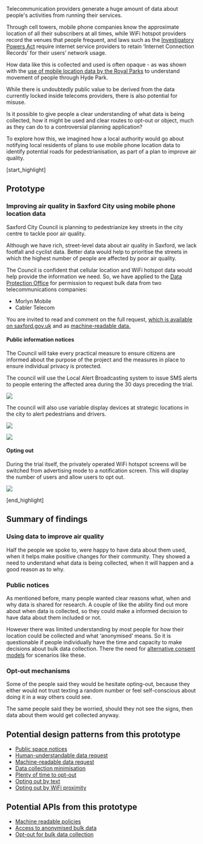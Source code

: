 Telecommunication providers generate a huge amount of data about people's activities from running their services.

Through cell towers, mobile phone companies know the approximate location of all their subscribers at all times, while WiFi hotspot providers record the venues that people frequent, and laws such as the [Investigatory Powers Act](http://www.legislation.gov.uk/ukpga/2016/25/contents/enacted) require internet service providers to retain &lsquo;Internet Connection Records&rsquo; for their users&rsquo; network usage.

How data like this is collected and used is often opaque - as was shown with the [use of mobile location data by the Royal Parks](https://www.theguardian.com/world/2015/dec/25/hyde-park-visitors-tracked-mobile-phone-data-ee) to understand movement of people through Hyde Park.

While there is undoubtedly public value to be derived from the data currently locked inside telecoms providers, there is also potential for misuse.

Is it possible to give people a clear understanding of what data is being collected, how it might be used and clear routes to opt-out or object, much as they can do to a controversial planning application?

To explore how this, we imagined how a local authority would go about notifying local residents of plans to use mobile phone location data to identify potential roads for pedestrianisation, as part of a plan to improve air quality.


[start_highlight]

## Prototype
### Improving air quality in Saxford City using mobile phone location data

Saxford City Council is planning to pedestrianize key streets in the city centre to tackle poor air quality.

Although we have rich, street-level data about air quality in Saxford, we lack footfall and cyclist data. Better data would help to prioritise the streets in which the highest number of people are affected by poor air quality.

The Council is confident that cellular location and WiFi hotspot data would help provide the information we need. So, we have applied to the [Data Protection Office](#) for permission to request bulk data from two telecommunications companies:

 * Morlyn Mobile
 * Cabler Telecom 


You are invited to read and comment on the full request, [which is available on saxford.gov.uk](https://gist.github.com/paulfurley/21ac195a66803588a27870f634dfef02#file-collection_request-md) and as [machine-readable data.](https://gist.githubusercontent.com/paulfurley/21ac195a66803588a27870f634dfef02/raw/75910d4dd41091f1fd7e49636169c0e09957b76c/collection_request.json)

#### Public information notices

The Council will take every practical measure to ensure citizens are informed about the purpose of the project and the measures in place to ensure individual privacy is protected.

The council will use the Local Alert Broadcasting system to issue SMS alerts to people entering the affected area during the 30 days preceding the trial.

![](https://s3-eu-west-1.amazonaws.com/projectsbyif.com/longform/openapis.projectsbyif.com/data-for-research-campaigns-1.png)

The council will also use variable display devices at strategic locations in the city to alert pedestrians and drivers.

![](https://s3-eu-west-1.amazonaws.com/projectsbyif.com/longform/openapis.projectsbyif.com/data-for-research-campaigns-2.png)

![](https://s3-eu-west-1.amazonaws.com/projectsbyif.com/longform/openapis.projectsbyif.com/data-for-research-campaigns-3.png)

#### Opting out

During the trial itself, the privately operated WiFi hotspot screens will be switched from advertising mode to a notification screen. This will display the number of users and allow users to opt out.

![](https://s3-eu-west-1.amazonaws.com/projectsbyif.com/longform/openapis.projectsbyif.com/data-for-research-campaigns-4.png)

[end_highlight]

## Summary of findings

### Using data to improve air quality

Half the people we spoke to, were happy to have data about them used, when it helps make positive changes for their community. They showed a need to understand what data is being collected, when it will happen and a good reason as to why. 

### Public notices

As mentioned before, many people wanted clear reasons what, when and why data is shared for research. A couple of like the ability find out more about when data is collected, so they could make a informed decision to have data about them included or not. 

However there was limited understanding by most people for how their location could be collected and what ‘anonymised’ means. So it is questionable if people individually have the time and capacity to make decisions about bulk data collection. There the need for [alternative consent models](https://www.connectedhealthcities.org/get-involved/citizens-juries/) for scenarios like these. 

### Opt-out mechanisms

Some of the people said they would be hesitate opting-out, because they either would not trust texting a random number or feel self-conscious about doing it in a way others could see. 

The same people said they be worried, should they not see the signs, then data about them would get collected anyway.

## Potential design patterns from this prototype

* [Public space notices](/potential-design-patterns-for-open-apis-in-the-utilities-sector#publicspacenotices)
* [Human-understandable data request](/potential-design-patterns-for-open-apis-in-the-utilities-sector#humanunderstandabledatarequest)
* [Machine-readable data request](/potential-design-patterns-for-open-apis-in-the-utilities-sector#machinereadabledatarequest)
* [Data collection minimisation](/potential-design-patterns-for-open-apis-in-the-utilities-sector#datacollectionminimisation)
* [Plenty of time to opt-out](/potential-design-patterns-for-open-apis-in-the-utilities-sector#plentyoftimetooptout)
* [Opting out by text](/potential-design-patterns-for-open-apis-in-the-utilities-sector#optingoutbytext)
* [Opting out by WiFi proximity](/potential-design-patterns-for-open-apis-in-the-utilities-sector#optingoutbywifiproximity)

## Potential APIs from this prototype

* [Machine readable policies](/potential-open-apis-for-the-telecoms-sector#machinereadablepolicies)
* [Access to anonymised bulk data](/potential-open-apis-for-the-telecoms-sector#accesstoanonymisedbulkdata)
* [Opt-out for bulk data collection](/potential-open-apis-for-the-telecoms-sector#optoutforbulkdatacollection)

